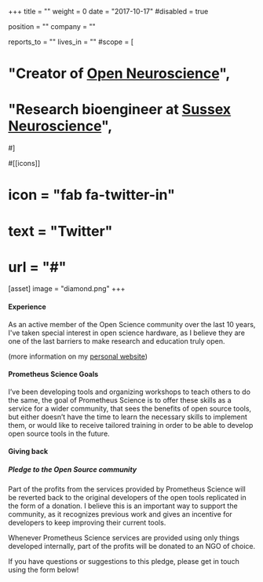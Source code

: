 +++
title = ""
weight = 0
date = "2017-10-17"
#disabled = true

position = ""
company = ""

reports_to = ""
lives_in = ""
#scope = [
#  "Creator of [Open Neuroscience](https://open-neuroscience.com)",
#  "Research bioengineer at [Sussex Neuroscience](https://www.sussex.ac.uk/research/centres/sussex-neuroscience/)",
#]

#[[icons]]
#  icon = "fab fa-twitter-in"
#  text = "Twitter"
#  url = "#"

[asset]
  image = "diamond.png"
+++

#### Experience
As an active member of the Open Science community over the last 10 years, I've taken special interest in open science hardware, as I believe they are one of the last barriers to make research and education truly open.

(more information on my [personal website](https://amchagas.github.io))

#### Prometheus Science Goals

I’ve been developing tools and organizing workshops to teach others to do the same, the goal of Prometheus Science is to offer these skills as a service for a wider community, that sees the benefits of open source tools, but either doesn’t have the time to learn the necessary skills to implement them, or would like to receive tailored training in order to be able to develop open source tools in the future.


#### Giving back


##### Pledge to the Open Source community

Part of the profits from the services provided by Prometheus Science will be reverted back to the original developers of the open tools replicated in the form of a donation. I believe this is an important way to support the community, as it recognizes previous work and gives an incentive for developers to keep improving their current tools.

Whenever Prometheus Science services are provided using only things developed internally, part of the profits will be donated to an NGO of choice.

If you have questions or suggestions to this pledge, please get in touch using the form below!
